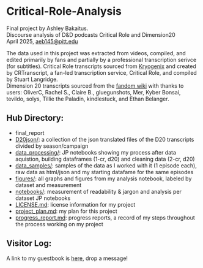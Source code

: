 # Critical-Role-Analysis
Final project by Ashley Bakaitus.<br> 
Discourse analysis of D&amp;D podcasts Critical Role and Dimension20<br>
April 2025, aeb145@pitt.edu

The data used in this project was extracted from videos, compiled, and edited primarily by fans and partially by a professional transcription serivce (for subtitles).
Critical Role transcripts sourced from [Kryogenix](https://www.kryogenix.org/crsearch/html/index.html#c2) and created by CRTranscript, a fan-led transcription service, Critical Role, and compiled by Stuart Langridge.<br>
Dimension 20 transcripts sourced from the [fandom wiki](https://dimension20.fandom.com/wiki/Episode_Transcripts) with thanks to users: OliverC, Rachel S., Claire B., gluegunshots, Mer, Kyber Bonsai, tevildo, solys, Tillie the Paladin, kindlestuck, and Ethan Belanger.

## Hub Directory:<br>
- final_report
- [D20json/](https://github.com/Data-Science-for-Linguists-2025/Critical-Role-Analysis/tree/main/D20json): a collection of the json translated files of the D20 transcripts divided by season/campaign
- [data_processing/](https://github.com/Data-Science-for-Linguists-2025/Critical-Role-Analysis/tree/main/data_processing): JP notebooks showing my process after data aquistion, building dataframes (1-cr, d20) and cleaning data (2-cr, d20)
- [data_samples/](https://github.com/Data-Science-for-Linguists-2025/Critical-Role-Analysis/tree/main/data_samples): samples of the data as I worked with it (1 episode each), raw data as html/json and my starting datafame for the same episodes
- [figures/](https://github.com/Data-Science-for-Linguists-2025/Critical-Role-Analysis/tree/main/figures): all graphs and figures from my analysis notebook, labeled by dataset and measurement
- [notebooks/](https://github.com/Data-Science-for-Linguists-2025/Critical-Role-Analysis/tree/main/notebooks): measurement of readability & jargon and analysis per dataset JP notebooks
- [LICENSE.md](https://github.com/Data-Science-for-Linguists-2025/Critical-Role-Analysis/blob/main/LICENSE.md): license information for my project
- [project_plan.md](https://github.com/Data-Science-for-Linguists-2025/Critical-Role-Analysis/blob/main/project_plan.md): my plan for this project
- [progress_report.md](https://github.com/Data-Science-for-Linguists-2025/Critical-Role-Analysis/blob/main/progress_report.md): progress reports, a record of my steps throughout the process working on my project

## Visitor Log:<br>
A link to my guestbook is [here](https://github.com/Data-Science-for-Linguists-2025/Class-Lounge/blob/main/guestbooks/ashley.md), drop a message!

